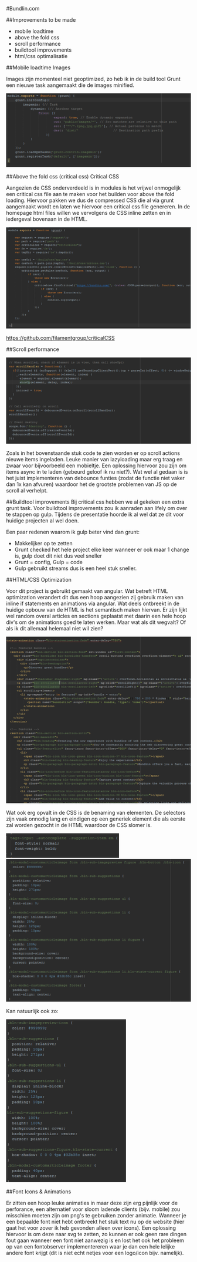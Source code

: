 #Bundlin.com

##Improvements to be made

* mobile loadtime
* above the fold css
* scroll performance
* buildtool improvements
* html/css optimalisatie

##Mobile loadtime
Images

Images zijn momenteel niet geoptimized, zo heb ik in de build tool Grunt een nieuwe task aangemaakt die de images minified.

![alt tag](images.png)


##Above the fold css (critical css)
Critical CSS

Aangezien de CSS onderverdeeld is in modules is het vrijwel onmogelijk een critical css file aan te maken voor het builden voor above the fold loading. Hiervoor pakken we dus de compressed CSS die al via grunt aangemaakt wordt en laten we hiervoor een critical css file genereren. In de homepage html files willen we vervolgens de CSS inline zetten en in iedergeval bovenaan in de HTML.

![alt tag](criticalcss.png)

https://github.com/filamentgroup/criticalCSS

##Scroll performance

![alt tag](scroll1.png)

Zoals in het bovenstaande stuk code te zien worden er op scroll actions nieuwe items ingeladen. Leuke manier van lazyloading maar erg traag en zwaar voor bijvoorbeeld een mobieltje. Een oplossing hiervoor zou zijn om items async in te laden (gebeurd geloof ik nu niet?). Wat wel al gedaan is is het juist implementeren van debounce funties (zodat de functie niet vaker dan 1x kan afvuren) waardoor het de grootste problemen van JS op de scroll al verhelpt.

##Buildtool improvements
Bij critical css hebben we al gekeken een extra grunt task. Voor buildtool improvements zou ik aanraden aan lifely om over te stappen op gulp. Tijdens de presentatie hoorde ik al wel dat ze dit voor huidige projecten al wel doen. 

Een paar redenen waarom ik gulp beter vind dan grunt:

* Makkelijker op te zetten
* Grunt checked het hele project elke keer wanneer er ook maar 1 change is, gulp doet dit niet dus veel sneller
* Grunt = config, Gulp = code
* Gulp gebruikt streams dus is een heel stuk sneller.

##HTML/CSS Optimization

Voor dit project is gebruikt gemaakt van angular. Wat betreft HTML optimization verandert dit dus een hoop aangezien zij gebruik maken van inline if statements en animations via angular. Wat deels ontbreekt in de huidige opbouw van de HTML is het semantisch maken hiervan. Er zijn lijkt wel random overal articles en sections geplaatst met daarin een hele hoop div's om de animations goed te laten werken. Maar wat als dit wegvalt? Of als ik dit allemaal helemaal niet wil zien? 

![alt tag](angular.png)

Wat ook erg opvalt in de CSS is de benaming van elementen. De selectors zijn vaak onnodig lang en eindigen op een generiek element die als eerste zal worden gezocht in de HTML waardoor de CSS slomer is.

![alt tag](css1.png)
![alt tag](css2.png)

Kan natuurlijk ook zo:

![alt tag](css3.png)

##Font Icons & Animations

Er zitten een hoop leuke animaties in maar deze zijn erg pijnlijk voor de perforance, een alternatief voor sloom ladende clients (bijv. mobile) zou misschien moeten zijn om png's te gebruiken zonder animatie.
Wanneer je een bepaalde font niet hebt ontbreekt het stuk text nu op de website (hier gaat het voor zover ik heb gevonden alleen over icons). Een oplossing hiervoor is om deze naar svg te zetten, zo kunnen er ook geen rare dingen fout gaan wanneer een font niet aanwezig is en lost het ook het probleem op van een fontobserver implementereren waar je dan een hele lelijke andere font krijgt (dit is niet echt netjes voor een logo/icon bijv. namelijk).
